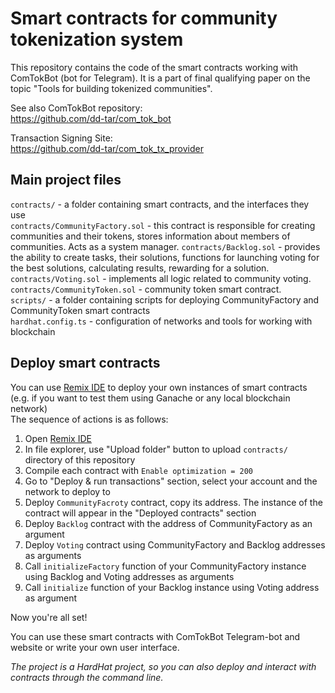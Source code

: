# Smart contracts for community tokenization system
This repository contains the code of the smart contracts working with ComTokBot (bot for Telegram). It is a part of final qualifying paper on the topic
"Tools for building tokenized communities".

See also ComTokBot repository:  
https://github.com/dd-tar/com_tok_bot

Transaction Signing Site:  
https://github.com/dd-tar/com_tok_tx_provider



## Main project files
`contracts/` - a folder containing smart contracts, and the interfaces they use  
`contracts/CommunityFactory.sol` -  this contract is responsible for creating communities and their tokens, stores information about members of communities. Acts as a system manager.
`contracts/Backlog.sol` - provides the ability to create tasks, their solutions, functions for launching voting for the best solutions, calculating results, rewarding for a solution.  
`contracts/Voting.sol` - implements all logic related to community voting.  
`contracts/CommunityToken.sol` - community token smart contract.  
`scripts/` - a folder containing scripts for deploying CommunityFactory and CommunityToken smart contracts  
`hardhat.config.ts` - configuration of networks and tools for working with blockchain

## Deploy smart contracts
You can use [Remix IDE](https://remix.ethereum.org/) to deploy your own instances of smart contracts (e.g. if you want to test them using Ganache or any local blockchain network)  
The sequence of actions is as follows:
1. Open [Remix IDE](https://remix.ethereum.org/)
2. In file explorer, use "Upload folder" button to upload `contracts/` directory of this repository
3. Compile each contract with `Enable optimization = 200`
4. Go to "Deploy & run transactions" section, select your account and the network to deploy to
5. Deploy `CommunityFacroty` contract, copy its address. The instance of the contract will appear  in the "Deployed contracts" section
6. Deploy `Backlog` contract with the address of CommunityFactory as an argument
7. Deploy `Voting` contract using CommunityFactory and Backlog addresses as arguments
8. Call `initializeFactory` function of your CommunityFactory instance using Backlog and Voting addresses as arguments
9. Call `initialize` function of your Backlog instance using Voting address as argument

Now you're all set!

You can use these smart contracts with ComTokBot Telegram-bot and website or write your own user interface.

_The project is a HardHat project, so you can also deploy and interact with contracts through the command line._